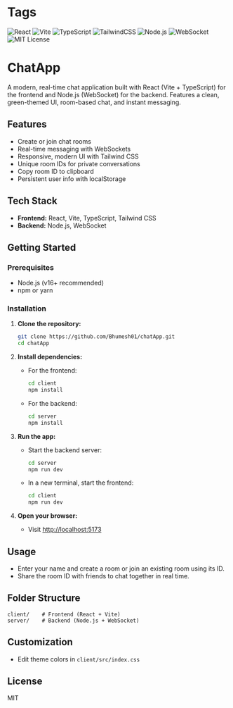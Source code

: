 # Tags

![React](https://img.shields.io/badge/Frontend-React-61dafb?logo=react)
![Vite](https://img.shields.io/badge/Bundler-Vite-646cff?logo=vite)
![TypeScript](https://img.shields.io/badge/Language-TypeScript-3178c6?logo=typescript)
![TailwindCSS](https://img.shields.io/badge/Styling-TailwindCSS-38bdf8?logo=tailwindcss)
![Node.js](https://img.shields.io/badge/Backend-Node.js-339933?logo=node.js)
![WebSocket](https://img.shields.io/badge/Protocol-WebSocket-010101?logo=websocket)
![MIT License](https://img.shields.io/badge/License-MIT-green)

# ChatApp

A modern, real-time chat application built with React (Vite + TypeScript) for the frontend and Node.js (WebSocket) for the backend. Features a clean, green-themed UI, room-based chat, and instant messaging.

## Features
- Create or join chat rooms
- Real-time messaging with WebSockets
- Responsive, modern UI with Tailwind CSS
- Unique room IDs for private conversations
- Copy room ID to clipboard
- Persistent user info with localStorage

## Tech Stack
- **Frontend:** React, Vite, TypeScript, Tailwind CSS
- **Backend:** Node.js, WebSocket

## Getting Started

### Prerequisites
- Node.js (v16+ recommended)
- npm or yarn

### Installation

1. **Clone the repository:**
   ```sh
   git clone https://github.com/Bhumesh01/chatApp.git
   cd chatApp
   ```

2. **Install dependencies:**
   - For the frontend:
     ```sh
     cd client
     npm install
     ```
   - For the backend:
     ```sh
     cd server
     npm install
     ```

3. **Run the app:**
   - Start the backend server:
     ```sh
     cd server
     npm run dev
     ```
   - In a new terminal, start the frontend:
     ```sh
     cd client
     npm run dev
     ```

4. **Open your browser:**
   - Visit [http://localhost:5173](http://localhost:5173)

## Usage
- Enter your name and create a room or join an existing room using its ID.
- Share the room ID with friends to chat together in real time.

## Folder Structure
```
client/    # Frontend (React + Vite)
server/    # Backend (Node.js + WebSocket)
```

## Customization
- Edit theme colors in `client/src/index.css`

## License
MIT
